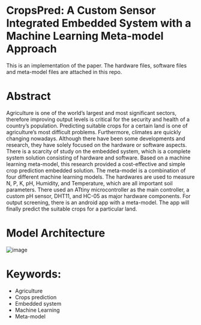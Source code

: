 # CropsPred: A Custom Sensor Integrated Embedded System with a Machine Learning Meta-model Approach

This is an implementation of the paper. The hardware files, software files and meta-model files are attached in this repo. 

# Abstract

Agriculture is one of the world’s largest and most significant sectors, therefore improving output levels is critical for the security and health of a country’s population. Predicting suitable crops for a certain land is one of agriculture’s most difficult problems. Furthermore, climates are quickly changing nowadays. Although there have been some developments and research, they have solely focused on the hardware or software aspects. There is a scarcity of study on the embedded system, which is a complete system solution consisting of hardware and software. Based on a machine learning meta-model, this research provided a cost-effective and simple crop prediction embedded solution. The meta-model is a combination of four different machine learning models. The hardwares are used to measure N, P, K, pH, Humidity, and Temperature, which are all important soil parameters. There used an ATtiny microcontroller as the main controller, a custom pH sensor, DHT11, and HC-05 as major hardware components. For output screening, there is an android app with a meta-model. The app will finally predict the suitable crops for a particular land.

# Model Architecture

![image](https://github.com/Istiak-Mahmud/CropsPred/blob/main/CropPred_Meta/Model_Arcitecture.jpg)

# Keywords:

- Agriculture
- Crops prediction
- Embedded system
- Machine Learning
- Meta-model

